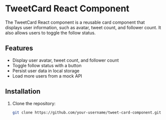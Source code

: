 # TweetCard React Component

The TweetCard React component is a reusable card component that displays user information, such as avatar, tweet count, and follower count. It also allows users to toggle the follow status.

## Features

- Display user avatar, tweet count, and follower count
- Toggle follow status with a button
- Persist user data in local storage
- Load more users from a mock API

## Installation

1. Clone the repository:

   ```bash
   git clone https://github.com/your-username/tweet-card-component.git
   ```
